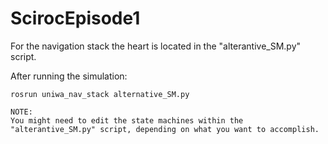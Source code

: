 # ScirocEpisode1

For the navigation stack the heart is located in the "alterantive_SM.py" script.

After running the simulation:
  ```
  rosrun uniwa_nav_stack alternative_SM.py
  
NOTE:
  You might need to edit the state machines within the "alterantive_SM.py" script, depending on what you want to accomplish.
